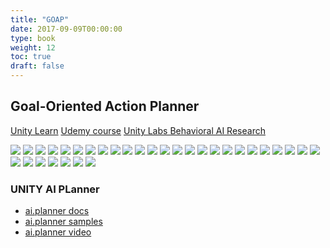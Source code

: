 ```yaml
---
title: "GOAP"
date: 2017-09-09T00:00:00
type: book
weight: 12
toc: true
draft: false
---
```


## Goal-Oriented Action Planner

[Unity Learn](https://learn.unity.com/project/goal-driven-behaviour?)
[Udemy course](https://www.udemy.com/course/ai_with_goap/)
[Unity Labs Behavioral AI Research](https://www.youtube.com/watch?v=78nhJNPS0vA)

![](img/goap/goap_01.webp)
![](img/goap/goap_02.webp)
![](img/goap/goap_03.webp)
![](img/goap/goap_04.webp)
![](img/goap/goap_05.webp)
![](img/goap/goap_06.webp)
![](img/goap/goap_07.webp)
![](img/goap/goap_08.webp)
![](img/goap/goap_09.webp)
![](img/goap/goap_10.webp)
![](img/goap/goap_11.webp)
![](img/goap/goap_12.webp)
![](img/goap/goap_13.webp)
![](img/goap/goap_14.webp)
![](img/goap/goap_15.webp)
![](img/goap/goap_16.webp)
![](img/goap/goap_17.webp)
![](img/goap/goap_18.webp)
![](img/goap/goap_19.webp)
![](img/goap/goap_20.webp)
![](img/goap/goap_21.webp)
![](img/goap/goap_22.webp)
![](img/goap/goap_23.webp)
![](img/goap/goap_24.webp)
![](img/goap/goap_25.webp)
![](img/goap/goap_26.webp)
![](img/goap/goap_27.webp)
![](img/goap/goap_28.webp)
![](img/goap/goap_29.webp)
![](img/goap/goap_30.webp)
![](img/goap/goap_31.webp)
![](img/goap/goap_32.webp)

### UNITY AI PLanner
- [ai.planner docs](https://docs.unity3d.com/Packages/com.unity.ai.planner@0.3/manual/index.html)  
- [ai.planner samples](https://github.com/Unity-Technologies/ai-planner-samples)  
- [ai.planner video](https://www.youtube.com/watch?v=ZdN8dDa0ff4)  
